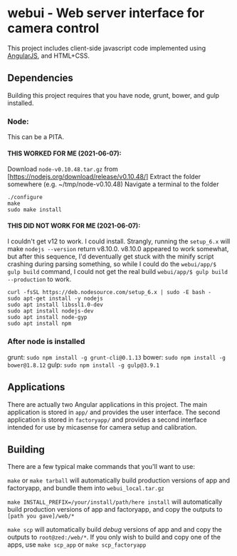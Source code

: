 # webui - Web server interface for camera control

This project includes client-side javascript code implemented using
[AngularJS](http://angularjs.org/), and HTML+CSS.

## Dependencies

Building this project requires that you have node, grunt, bower, and gulp installed. 

### Node:
This can be a PITA.

#### THIS WORKED FOR ME (2021-06-07):
Download `node-v0.10.48.tar.gz` from [https://nodejs.org/download/release/v0.10.48/]
Extract the folder somewhere (e.g. ~/tmp/node-v0.10.48)
Navigate a terminal to the folder
```
./configure
make
sudo make install
```

#### THIS DID NOT WORK FOR ME (2021-06-07):
I couldn't get v12 to work. I could install.
Strangly, running the `setup_6.x` will make `nodejs --version` return v8.10.0.
v8.10.0 appeared to work somewhat, but after this sequence, I'd deventually get
stuck with the minify script crashing during parsing something, so while
I could do the `webui/app/$ gulp build` command, I could not get the real build
`webui/app/$ gulp build --production` to work.
```
curl -fsSL https://deb.nodesource.com/setup_6.x | sudo -E bash -
sudo apt-get install -y nodejs
sudo apt install libssl1.0-dev
sudo apt install nodejs-dev
sudo apt install node-gyp
sudo apt install npm
```

### After node is installed
grunt: `sudo npm install -g grunt-cli@0.1.13`
bower: `sudo npm install -g bower@1.8.12`
gulp: `sudo npm install -g gulp@3.9.1`

## Applications

There are actually two Angular applications in this project. The main application
is stored in `app/` and provides the user interface. The second application is 
stored in `factoryapp/` and provides a second interface intended for use by 
micasense for camera setup and calibration.

## Building

There are a few typical make commands that you'll want to use:

`make` or `make tarball` will automatically build production versions of app
and factoryapp, and bundle them into `webui_local.tar.gz`

`make INSTALL_PREFIX=/your/install/path/here install` will automatically
build production versions of app and factoryapp, and copy the outputs to
`[path you gave]/web/*`

`make scp` will automatically build *debug* versions of app and and copy
the outputs to `root@zed:/web/*`. If you only wish to build and copy one
of the apps, use `make scp_app` or `make scp_factoryapp`
